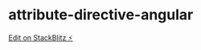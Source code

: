 # attribute-directive-angular

[Edit on StackBlitz ⚡️](https://stackblitz.com/edit/attribute-directive-angular)